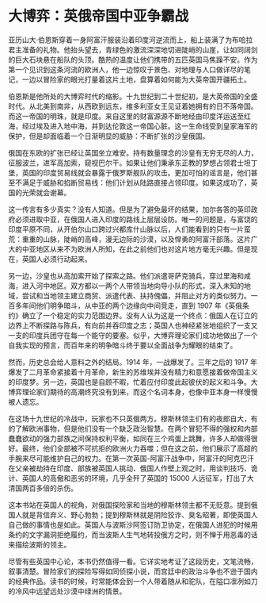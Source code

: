 # 大博弈：英俄帝国中亚争霸战

亚历山大·伯恩斯穿着一身阿富汗服装沿着印度河逆流而上，船上装满了为布哈拉君主准备的礼物。他抬头望去，青绿色的激流深深地切进陡峭的山崖，让如同阔剑的巨大石块悬在船队的头顶。酷热的温度让他们携带的五匹英国马焦躁不安。作为第一个见识到这条河流的欧洲人，他一边惊叹于景色、对地理与人口做详尽的笔记，一边以冒险家的眼光打量着这片土地，盘算着如何能为大英帝国开疆拓土。

伯恩斯是他所处的大博弈时代的缩影。十九世纪到二十世纪初，是大英帝国的全盛时代。从北美到南非，从西欧到远东，维多利亚女王见证着她拥有的日不落帝国。而这一帝国的明珠，就是印度。来自这里的财富源源不断地经由印度洋运送至红海，经过埃及进入地中海，并到达伦敦这一帝国心脏。这一生命线受到皇家海军的保护，但是却面临着一个日渐明显的威胁：不断扩张的沙皇俄国。

俄国在东欧的扩张已经让英国坐立难安。持有数量理念的沙皇有无穷无尽的人力，征服波兰，进军高加索，窥视巴尔干。如果让他们秉承东正教的梦想占领君士坦丁堡，英国的印度贸易线就会暴露于俄罗斯舰队的攻击。更加可怕的谣言是，他们甚至不满足于威胁和掐断贸易线：他们计划从陆路直接占领印度。如果这成功了，英国的光荣就会谢幕。

这一传言有多少真实？没有人知道。但是为了避免最坏的结果，加尔各答的英印政府必须进取中亚，在俄国人进入印度的路线上层层设防。唯一的问题是，与富饶的印度平原不同，从开伯尔山口跨过兴都库什山脉以后，人们能看到的只有一片蛮荒：重重的山脉，陡峭的高峰，漫无边际的沙漠，以及悍勇的阿富汗部落。这片广大的中亚地区从来不为欧洲人所知，在此之前他们也对这片地方毫无兴趣。但是现在，英国人必须行动起来。

另一边，沙皇也从高加索开始了探索之路。他们派遣哥萨克骑兵，穿过里海和咸海，进入河中地区。双方都以一两个人带领当地向导小队的形式，深入未知的地域，尝试和当地领主建立商贸、派遣代表、扶持傀儡，并阻止对方的类似努力。一百多年间他们明争暗斗，从中亚的两个边缘向中间竞走，直到 1907 年《英俄条约》确立了一个稳定的实力范围边界。没有人认为这是一个终点：俄国人在订立的边界上不断探路与陈兵，有向前并吞印度之志；英国人也神经紧张地组织了一支又一支的印度兵团守在每一个能守的要塞。似乎，大博弈理论家们成功地做出了一个自我实现的预言，而百年来的明争暗斗终于要以全面战争为耀眼的结束了。

然而，历史总会给人意料之外的结局。1914 年，一战爆发了。三年之后的 1917 年爆发了二月革命紧接着十月革命，新生的苏维埃并没有精力和意愿接着做帝国主义的印度梦。另一边，英国也是自顾不暇，忙着应付印度此起彼伏的起义和斗争。大博弈理论家们期待的高潮终究没有到来，而这个名词本身，也像中亚本身一样慢慢被人遗忘。

在这场十九世纪的冷战中，玩家也不只英俄两方。穆斯林领主们有的夜郎自大，有的了解欧洲事物，但是他们没有一个缺乏政治智慧。在两个冒犯不得的强权和内部蠢蠢欲动的强力部族之间保持权利平衡，如同在三个鸡蛋上跳舞，许多人却做得很好。最终，他们全部被不可抗拒的欧洲火力吞噬；但在这之前，他们展示了高超的手腕来尽可能维护自己的权力。在第一次英国-阿富汗战争中，阿富汗的阿克巴汗在父亲被劫持在印度、部族被英国人挑动、俄国人作壁上观之时，用谈判技巧、诡计、英国人的高傲和恶劣的环境，几乎全歼了英国的 15000 人远征军，打出了大清国两百多倍的杀伤。

这本书站在英国人的视角，对俄国探险家和当地的穆斯林领主都不无贬意。提到俄国人就是背信弃义、野心勃勃；提到穆斯林就是阴险狡诈、臭名昭著，即使英国人自己做的事情也是如此。英国人与波斯沙阿签订防卫协定，在俄国人进犯的时候用条约的文字漏洞拒绝履约，而当波斯人生气地转投俄方之时，则不惮于用恶毒的话来描绘波斯的领主。

尽管有些英国中心论，本书仍然值得一看。它详实地考证了这段历史，文笔流畅，叙事清楚。冒险家们的探险写得如同侦探小说，而宫廷中的政治斗争也不逊于国内的经典作品。读书的时候，时常能体会到一个人带着随从和驼队，在隘口凛冽如刀的冷风中远望远处沙漠中绿洲的情景。
